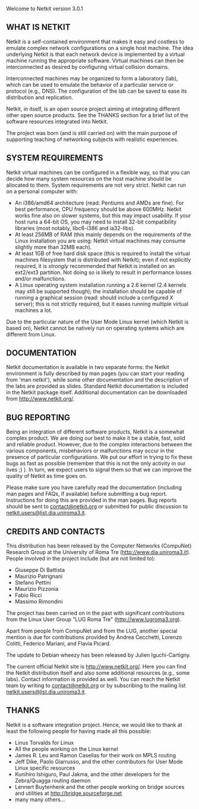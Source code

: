 Welcome to Netkit version 3.0.1

WHAT IS NETKIT
--------------

Netkit is a self-contained environment that makes it easy and costless to
emulate complex network configurations on a single host machine. The idea
underlying Netkit is that each network device is implemented by a virtual
machine running the appropriate software. Virtual machines can then be
interconnected as desired by configuring virtual collision domains.

Interconnected machines may be organized to form a laboratory (lab), which can
be used to emulate the behavior of a particular service or protocol (e.g., DNS).
The configuration of the lab can be saved to ease its distribution and
replication.

Netkit, in itself, is an open source project aiming at integrating different
other open source products. See the THANKS section for a brief list of the
software resources integrated into Netkit.

The project was born (and is still carried on) with the main purpose of
supporting teaching of networking subjects with realistic experiences.


SYSTEM REQUIREMENTS
-------------------

Netkit virtual machines can be configured in a flexible way, so that you can
decide how many system resources on the host machine should be allocated to
them. System requirements are not very strict. Netkit can run on a personal
computer with:

- An i386/amd64 architecture (read: Pentiums and AMDs are fine). For best
  performance, CPU frequency should be above 600MHz. Netkit works fine also on
  slower systems, but this may impact usability. If your host runs a 64-bit OS,
  you may need to install 32-bit compatibility libraries (most notably,
  libc6-i386 and ia32-libs).
- At least 256MB of RAM (this mainly depends on the requirements of the Linux
  installation you are using: Netkit virtual machines may consume slightly more
  than 32MB each).
- At least 1GB of free hard disk space (this is required to install the
  virtual machines filesystem that is distributed with Netkit); even if not
  explicitly required, it is *strongly* recommended that Netkit is installed on
  an ext2/ext3 partition. Not doing so is likely to result in performance losses
  and/or malfunctions.  
- A Linux operating system installation running a 2.6 kernel (2.4 kernels
  may still be supported though); the installation should be capable of
  running a graphical session (read: should include a configured X server);
  this is not strictly required, but it eases running multiple virtual machines
  a lot.

Due to the particular nature of the User Mode Linux kernel (which Netkit is
based on), Netkit cannot be natively run on operating systems which are
different from Linux.


DOCUMENTATION
-------------

Netkit documentation is available in two separate forms: the Netkit environment
is fully described by man pages (you can start your reading from 'man netkit'),
while some other documentation and the description of the labs are provided as
slides. Standard Netkit documentation is included in the Netkit package itself.
Additional documentation can be downloaded from http://www.netkit.org/.


BUG REPORTING
-------------

Being an integration of different software products, Netkit is a somewhat
complex product. We are doing our best to make it be a stable, fast, solid and
reliable product. However, due to the complex interactions between the various
components, misbehaviors or malfunctions may occur in the presence of particular
configurations. We put our effort in trying to fix these bugs as fast as
possible (remember that this is not the only activity in our lives ;) ). In
turn, we expect users to signal them so that we can improve the quality of
Netkit as time goes on.

Please make sure you have carefully read the documentation (including man pages
and FAQs, if available) before submitting a bug report. Instructions for doing
this are provided in the man pages. Bug reports should be sent to
<contact@netkit.org> or submitted for public discussion to
<netkit.users@list.dia.uniroma3.it>.


CREDITS AND CONTACTS
--------------------

This distribution has been released by the Computer Networks (CompuNet) Research
Group at the University of Roma Tre (http://www.dia.uniroma3.it).  People
involved in the project include (but are not limited to):
- Giuseppe Di Battista
- Maurizio Patrignani
- Stefano Pettini
- Maurizio Pizzonia
- Fabio Ricci
- Massimo Rimondini

The project has been carried on in the past with significant contributions from
the Linux User Group "LUG Roma Tre" (http://www.lugroma3.org).

Apart from people from CompuNet and from the LUG, another special mention is due
for contributions provided by Andrea Cecchetti, Lorenzo Colitti, Federico
Mariani, and Flavia Picard.

The update to Debian wheezy has been released by Julien Iguchi-Cartigny.

The current official Netkit site is http://www.netkit.org/. Here you can find the
Netkit distribution itself and also some additional resources (e.g., some labs).
Contact information is provided as well. You can reach the Netkit team by
writing to <contact@netkit.org> or by subscribing to the mailing list
<netkit.users@list.dia.uniroma3.it>.


THANKS
------

Netkit is a software integration project. Hence, we would like to thank at least
the following people for having made all this possible:

- Linus Torvalds for Linux
- All the people working on the Linux kernel
- James R. Leu and Ramon Casellas for their work on MPLS routing
- Jeff Dike, Paolo Giarrusso, and the other contributors for User Mode Linux
  specific resources
- Kunihiro Ishiguro, Paul Jakma, and the other developers for the Zebra/Quagga
  routing daemon
- Lennert Buytenhenk and the other people working on bridge sources and
  utilities at http://bridge.sourceforge.net
- many many others...

